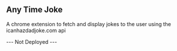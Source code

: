 ## Any Time Joke
A chrome extension to fetch and display jokes to the user using the icanhazdadjoke.com api

 --- Not Deployed  ---